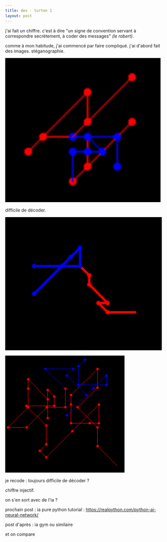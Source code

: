 ```yaml
---
title: dev - turten 1
layout: post
---
```


j'ai fait un chiffre.
c'est à dire "un signe de convention servant à correspondre secrètement, à coder des messages" *(le robert)*.

comme à mon habitude, j'ai commencé par faire compliqué.
j'ai d'abord fait des images.
stéganographie.

![turten.png](/img/turten/turten.png)

difficile de décoder.

![turten2.png](/img/turten/turten2.png)

![turten3.png](/img/turten/turten3.png)

je recode : toujours difficile de décoder ?

chiffre injectif.

on s'en sort avec de l'ia ?

prochain post : ia pure python
tutorial : https://realpython.com/python-ai-neural-network/

post d'après : ia gym ou similaire

et on compare
